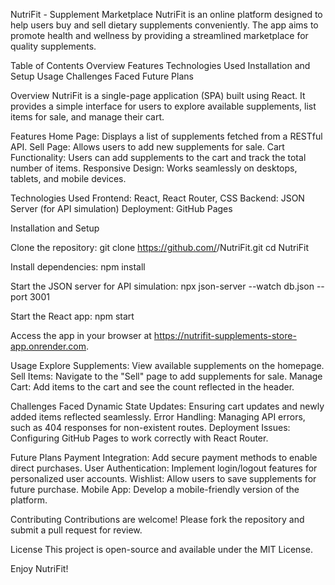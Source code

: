 NutriFit - Supplement Marketplace
NutriFit is an online platform designed to help users buy and sell dietary supplements conveniently. The app aims to promote health and wellness by providing a streamlined marketplace for quality supplements.

Table of Contents
Overview
Features
Technologies Used
Installation and Setup
Usage
Challenges Faced
Future Plans

Overview
NutriFit is a single-page application (SPA) built using React. It provides a simple interface for users to explore available supplements, list items for sale, and manage their cart.

Features
Home Page: Displays a list of supplements fetched from a RESTful API.
Sell Page: Allows users to add new supplements for sale.
Cart Functionality: Users can add supplements to the cart and track the total number of items.
Responsive Design: Works seamlessly on desktops, tablets, and mobile devices.

Technologies Used
Frontend: React, React Router, CSS
Backend: JSON Server (for API simulation)
Deployment: GitHub Pages

Installation and Setup

Clone the repository:
git clone https://github.com/<your-username>/NutriFit.git
cd NutriFit

Install dependencies:
npm install

Start the JSON server for API simulation:
npx json-server --watch db.json --port 3001

Start the React app:
npm start

Access the app in your browser at https://nutrifit-supplements-store-app.onrender.com.

Usage
Explore Supplements: View available supplements on the homepage.
Sell Items: Navigate to the "Sell" page to add supplements for sale.
Manage Cart: Add items to the cart and see the count reflected in the header.

Challenges Faced
Dynamic State Updates: Ensuring cart updates and newly added items reflected seamlessly.
Error Handling: Managing API errors, such as 404 responses for non-existent routes.
Deployment Issues: Configuring GitHub Pages to work correctly with React Router.

Future Plans
Payment Integration: Add secure payment methods to enable direct purchases.
User Authentication: Implement login/logout features for personalized user accounts.
Wishlist: Allow users to save supplements for future purchase.
Mobile App: Develop a mobile-friendly version of the platform.

Contributing
Contributions are welcome! Please fork the repository and submit a pull request for review.

License
This project is open-source and available under the MIT License.

Enjoy NutriFit!